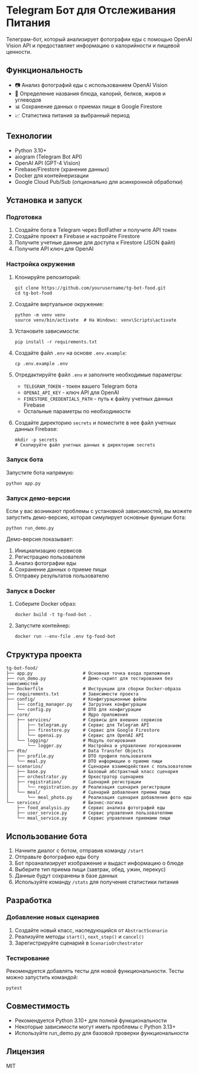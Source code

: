 # Telegram Бот для Отслеживания Питания

Телеграм-бот, который анализирует фотографии еды с помощью OpenAI Vision API и предоставляет информацию о калорийности и пищевой ценности.

## Функциональность

- 📷 Анализ фотографий еды с использованием OpenAI Vision
- 🍔 Определение названия блюда, калорий, белков, жиров и углеводов
- 📊 Сохранение данных о приемах пищи в Google Firestore
- 📈 Статистика питания за выбранный период

## Технологии

- Python 3.10+
- aiogram (Telegram Bot API)
- OpenAI API (GPT-4 Vision)
- Firebase/Firestore (хранение данных)
- Docker для контейнеризации
- Google Cloud Pub/Sub (опционально для асинхронной обработки)

## Установка и запуск

### Подготовка

1. Создайте бота в Telegram через BotFather и получите API токен
2. Создайте проект в Firebase и настройте Firestore
3. Получите учетные данные для доступа к Firestore (JSON файл)
4. Получите API ключ для OpenAI

### Настройка окружения

1. Клонируйте репозиторий:
   ```
   git clone https://github.com/yourusername/tg-bot-food.git
   cd tg-bot-food
   ```

2. Создайте виртуальное окружение:
   ```
   python -m venv venv
   source venv/bin/activate  # На Windows: venv\Scripts\activate
   ```

3. Установите зависимости:
   ```
   pip install -r requirements.txt
   ```

4. Создайте файл `.env` на основе `.env.example`:
   ```
   cp .env.example .env
   ```

5. Отредактируйте файл `.env` и заполните необходимые параметры:
   - `TELEGRAM_TOKEN` - токен вашего Telegram бота
   - `OPENAI_API_KEY` - ключ API для OpenAI
   - `FIRESTORE_CREDENTIALS_PATH` - путь к файлу учетных данных Firebase
   - Остальные параметры по необходимости

6. Создайте директорию `secrets` и поместите в нее файл учетных данных Firebase:
   ```
   mkdir -p secrets
   # Скопируйте файл учетных данных в директорию secrets
   ```

### Запуск бота

Запустите бота напрямую:
```
python app.py
```

### Запуск демо-версии

Если у вас возникают проблемы с установкой зависимостей, вы можете запустить демо-версию, которая симулирует основные функции бота:
```
python run_demo.py
```

Демо-версия показывает:
1. Инициализацию сервисов
2. Регистрацию пользователя
3. Анализ фотографии еды
4. Сохранение данных о приеме пищи
5. Отправку результатов пользователю

### Запуск в Docker

1. Соберите Docker образ:
   ```
   docker build -t tg-food-bot .
   ```

2. Запустите контейнер:
   ```
   docker run --env-file .env tg-food-bot
   ```

## Структура проекта

```
tg-bot-food/
├── app.py                   # Основная точка входа приложения
├── run_demo.py              # Демо-скрипт для тестирования без зависимостей
├── Dockerfile               # Инструкции для сборки Docker-образа
├── requirements.txt         # Зависимости проекта
├── config/                  # Конфигурационные файлы
│   ├── config_manager.py    # Загрузчик конфигурации
│   └── config.py            # DTO для конфигурации
├── core/                    # Ядро приложения
│   ├── services/            # Сервисы для внешних сервисов
│   │   ├── telegram.py      # Сервис для Telegram API
│   │   ├── firestore.py     # Сервис для Google Firestore
│   │   └── openai.py        # Сервис для OpenAI API
│   └── logging/             # Модуль логирования
│       └── logger.py        # Настройка и управление логированием
├── dto/                     # Data Transfer Objects
│   ├── profile.py           # DTO профиля пользователя
│   └── meal.py              # DTO информации о приеме пищи
├── scenarios/               # Сценарии взаимодействия с пользователем
│   ├── base.py              # Базовый абстрактный класс сценария
│   ├── orchestrator.py      # Оркестратор сценариев
│   ├── registration/        # Сценарий регистрации
│   │   └── registration.py  # Реализация сценария регистрации
│   └── meal/                # Сценарий добавления приема пищи
│       └── meal_photo.py    # Реализация сценария добавления фото еды
└── services/                # Бизнес-логика
    ├── food_analysis.py     # Сервис анализа фотографий еды
    ├── user_service.py      # Сервис управления пользователями
    └── meal_service.py      # Сервис управления приемами пищи
```

## Использование бота

1. Начните диалог с ботом, отправив команду `/start`
2. Отправьте фотографию еды боту
3. Бот проанализирует изображение и выдаст информацию о блюде
4. Выберите тип приема пищи (завтрак, обед, ужин, перекус)
5. Данные будут сохранены в базе данных
6. Используйте команду `/stats` для получения статистики питания

## Разработка

### Добавление новых сценариев

1. Создайте новый класс, наследующийся от `AbstractScenario`
2. Реализуйте методы `start()`, `next_step()` и `cancel()`
3. Зарегистрируйте сценарий в `ScenarioOrchestrator`

### Тестирование

Рекомендуется добавлять тесты для новой функциональности. Тесты можно запустить командой:

```
pytest
```

## Совместимость

- Рекомендуется Python 3.10+ для полной функциональности
- Некоторые зависимости могут иметь проблемы с Python 3.13+
- Используйте run_demo.py для базовой проверки функциональности

## Лицензия

MIT